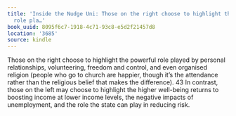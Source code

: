 ```yaml
---
title: 'Inside the Nudge Uni: Those on the right choose to highlight the powerful
  role pla…'
book_uuid: 8095f6c7-1918-4c71-93c8-e5d2f21457d8
location: '3685'
source: kindle
---
```


Those on the right choose to highlight the powerful role played by personal relationships, volunteering, freedom and control, and even organised religion (people who go to church are happier, though it’s the attendance rather than the religious belief that makes the difference). 43 In contrast, those on the left may choose to highlight the higher well-being returns to boosting income at lower income levels, the negative impacts of unemployment, and the role the state can play in reducing risk.